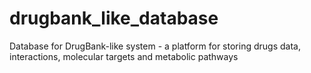 # drugbank_like_database
Database for DrugBank-like system - a platform for storing drugs data, interactions, molecular targets and metabolic pathways
